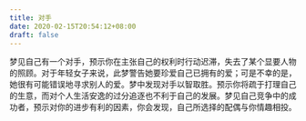 ```yaml
---
title: 对手
date: 2020-02-15T20:54:12+08:00
draft: false
---
```


梦见自己有一个对手，预示你在主张自己的权利时行动迟滞，失去了某个显要人物的照顾。对于年轻女子来说，此梦警告她要珍爱自己已拥有的爱；可是不幸的是，她很有可能错误地寻求别人的爱。梦中发现对手以智取胜。预示你将疏于打理自己的生意，而对个人生活安逸的过分追逐也不利于自己的发展。梦见自己竞争中的成功者，预示对你的进步有利的因素，你会发现，自己所选择的配偶与你情趣相投。